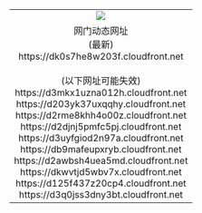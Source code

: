 ﻿<table>
  <tr></tr>
  <tr><td colspan=2 align=center><img src="https://dk0s7he8w203f.cloudfront.net/Up/oGate.jpg" /></td></tr>
  <tr><td colspan=2 align=center>网门动态网址<br/>(最新)
<br>https://dk0s7he8w203f.cloudfront.net
<br/><br/>(以下网址可能失效)
<br>https://d3mkx1uzna012h.cloudfront.net
<br>https://d203yk37uxqqhy.cloudfront.net
<br>https://d2rme8khh4o00z.cloudfront.net
<br>https://d2djnj5pmfc5pj.cloudfront.net
<br>https://d3uyfgiod2n97a.cloudfront.net
<br>https://db9mafeupxryb.cloudfront.net
<br>https://d2awbsh4uea5md.cloudfront.net
<br>https://dkwvtjd5wbv7x.cloudfront.net
<br>https://d125f437z20cp4.cloudfront.net
<br>https://d3q0jss3dny3bt.cloudfront.net
    </td>
  </tr>
</table>
